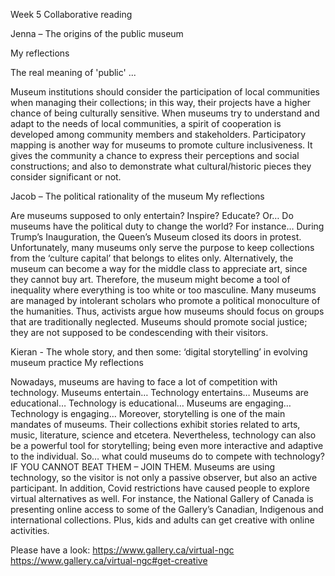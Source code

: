 Week 5 
Collaborative  reading

Jenna – The origins of the public museum 

My reflections

The real meaning of 'public' ... 

Museum institutions should consider the participation of local communities when managing their collections; in this way, their projects have a higher chance of being culturally sensitive. 
When museums try to understand and adapt to the needs of local communities, a spirit of cooperation is developed among community members and stakeholders. Participatory mapping is another way for museums to promote culture inclusiveness. It gives the community a chance to express their perceptions and social constructions; and also to demonstrate what cultural/historic pieces they consider significant or not. 



Jacob – The political rationality of the museum
My reflections

Are museums supposed to only entertain? Inspire? Educate?
Or…
Do museums have the political duty to change the world?
For instance…
During Trump’s Inauguration, the Queen’s Museum closed its doors in protest. 
Unfortunately, many museums only serve the purpose to keep collections from the ‘culture capital’ that belongs to elites only. 
Alternatively, the museum can become a way for the middle class to appreciate art, since they cannot buy art.
Therefore, the museum might become a tool of inequality where everything is too white or too masculine.
Many museums are managed by intolerant scholars who promote a political monoculture of the humanities. 
Thus, activists argue how museums should focus on groups that are traditionally neglected. 
Museums should promote social justice; they are not supposed to be condescending with their visitors. 

Kieran  - The whole story, and then some: ‘digital storytelling’ in evolving museum practice
My reflections

Nowadays, museums are having to face a lot of competition with technology. Museums entertain… Technology entertains… Museums are educational… Technology is educational… Museums are engaging… Technology is engaging… 
Moreover, storytelling is one of the main mandates of museums. Their collections exhibit stories related to arts, music, literature, science and etcetera.  Nevertheless, technology can also be a powerful tool for storytelling; being even more interactive and adaptive to the individual. 
So… what could museums do to compete with technology?
IF YOU CANNOT BEAT THEM – JOIN THEM.
Museums are using technology, so the visitor is not only a passive observer, but also an active participant. 
In addition, Covid restrictions have caused people to explore virtual alternatives as well. 
For instance, the National Gallery of Canada is presenting online access to some of the Gallery’s Canadian, Indigenous and international collections. Plus, kids and adults can get creative with online activities.

Please have a look:
https://www.gallery.ca/virtual-ngc
https://www.gallery.ca/virtual-ngc#get-creative

